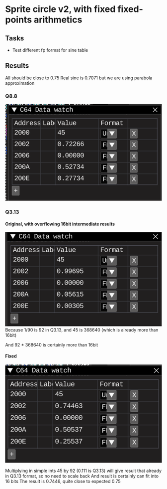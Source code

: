 # Sprite circle v2, with fixed fixed-points arithmetics

## Tasks
* Test different fp format for sine table

## Results
All should be close to 0.75
Real sine is 0.7071 but we are using parabola approximation

### Q8.8
![debugger1.png](images/debuggerq88.png)

### Q3.13
#### Original, with overflowing 16bit intermediate results
![debugger1.png](images/debuggerq313orig.png)
Because 1/90 is 92 in Q3.13, and 45 is 368640 (which is already more than 16bit)

And 92 * 368640 is certainly more than 16bit

#### Fixed

![debuggerQ313.png](images/debuggerQ313.png)

Multiplying in simple ints
45 by 92 (0.111 is Q3.13) will give result that already in Q3.13 format, so no need to scale back
And result is certainly can fit into 16 bits 
The result is 0.7446, quite close to expected 0.75